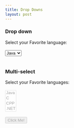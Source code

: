 ```yaml
---
title: Drop Downs
layout: post
---
```

<h3>Drop down</h3>
Select your Favorite language: <br><br>
<select id="Language" onchange="myFunction()">
  <option value="Java">Java</option>
  <option value="C">C</option>
  <option value="CPP">CPP</option>
  <option value=".NET">.NET</option>
</select>
<br>
<br>
<h3>Multi-select</h3>
Select your Favorite languages: <br><br>
<select id="MultiSelectLanguage" disabled="true" multiple>
  <option value="java">Java</option>
  <option value="c">C</option>
  <option value="c++">CPP</option>
  <option value="ASP.NET">.NET</option>
</select>
<br><br>
<button id="button" type="button" class="button" onclick="myClickFunction()" disabled>Click Me!</button>
<br><br>
<h3><center><p id="selectedLanguage"></p></center></h3>

<script type="text/javascript">
	function myFunction(){
		if(document.getElementById("MultiSelectLanguage").disabled){
			var dropdown=document.getElementById("Language");
			document.getElementById("selectedLanguage").innerHTML = dropdown.value;
			dropdown.disabled=true;
			document.getElementById("MultiSelectLanguage").disabled=false;
			document.getElementById("button").disabled=false;			
		}
	}

	function myClickFunction(){
		var x,str="";
		document.getElementById("selectedLanguage").innerHTML ="";
		var dropdown=document.getElementById("MultiSelectLanguage");
		for(x=0;x<dropdown.length;x++){
			if(dropdown[x].selected){
				str=dropdown[x].text+","+str;
			}
		}
		document.getElementById("selectedLanguage").innerHTML = str.substring(0,str.length-1);
		dropdown.disabled=false;
		document.getElementById("Language").disabled=false;
	}
</script>

